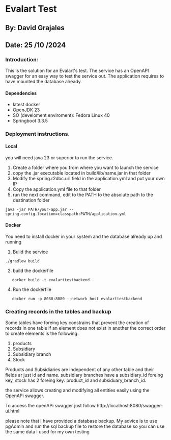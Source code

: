 # Evalart Test
## By: David Grajales
## Date: 25 /10 /2024

### Introduction: 

This is the solution for an Evalart's test. The service has an OpenAPI swagger for an easy way to test the service out.
The application requires to have mounted the database already.

#### Dependencies

- latest docker
- OpenJDK 23
- SO (develoment enviroment): Fedora Linux 40
- Springboot 3.3.5


### Deployment instructions.

#### Local

you will need java 23 or superior to run the service.
1) Create a folder where you from where you want to launch the service
2) copy the .jar executable located in build/lib/name.jar in that folder
3) Modify the spring.r2dbc.url field in the application.yml and put your own IP
3) Copy the application.yml file to that folder
4) run the next command, edit to the PATH to the absolute path to the destination folder

```shell
java -jar PATH/your-app.jar --spring.config.location=classpath:PATH/application.yml
```
#### Docker
You need to install docker in your system and the database already up and running

1) Build the service 
```shell
./gradlew build
```
2) build the dockerfile
 ```shell
    docker build -t evalarttestbackend .
```
4) Run the dockerfile

 ```shell
    docker run -p 8080:8080 --network host evalarttestbackend
```

### Creating records in the tables and backup

Some tables have foreing key constrains that prevent the creation of records in one table if an element does not exist in another
the correct order to create elements is the following:

1) products
2) Subsidiary
3) Subsidiary branch
4) Stock

Products and Subsidiaries are independent of any other table and their fields ar just id and name.
subsidiary branches have a subsidiary_id foreing key, stock has 2 foreing key: product_id and subsiduary_branch_id.

the service allows creating and modifying all entities easily using the OpenAPi swagger.

To access the openAPi swagger just follow http://localhost:8080/swagger-ui.html

please note that I have provided a database backup. My advice is to use pgAdmin and run the sql backup file to restore the database so you can use the same data I used for my own testing

